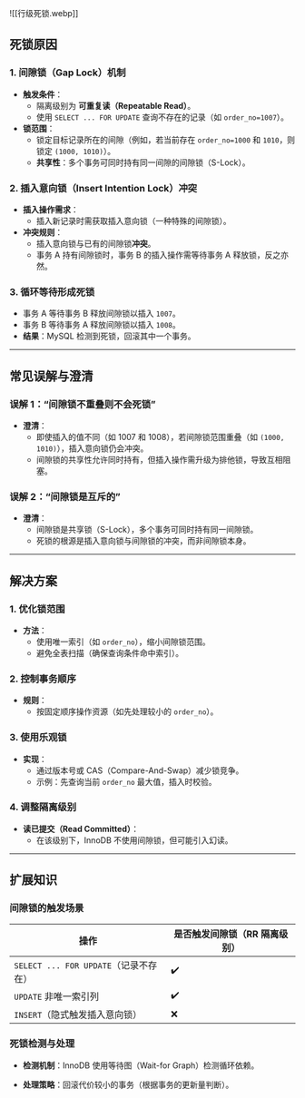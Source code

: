 ![[行级死锁.webp]]


## 死锁原因

### 1. 间隙锁（Gap Lock）机制
- **触发条件**：
    - 隔离级别为 **可重复读（Repeatable Read）**。
    - 使用 `SELECT ... FOR UPDATE` 查询不存在的记录（如 `order_no=1007`）。
- **锁范围**：
    - 锁定目标记录所在的间隙（例如，若当前存在 `order_no=1000` 和 `1010`，则锁定 `(1000, 1010)`）。
    - **共享性**：多个事务可同时持有同一间隙的间隙锁（S-Lock）。

### 2. 插入意向锁（Insert Intention Lock）冲突
- **插入操作需求**：
    - 插入新记录时需获取插入意向锁（一种特殊的间隙锁）。
- **冲突规则**：
    - 插入意向锁与已有的间隙锁**冲突**。
    - 事务 A 持有间隙锁时，事务 B 的插入操作需等待事务 A 释放锁，反之亦然。

### 3. 循环等待形成死锁
- 事务 A 等待事务 B 释放间隙锁以插入 `1007`。
- 事务 B 等待事务 A 释放间隙锁以插入 `1008`。
- **结果**：MySQL 检测到死锁，回滚其中一个事务。

---
## 常见误解与澄清
### 误解 1：“间隙锁不重叠则不会死锁”
- **澄清**：
    - 即使插入的值不同（如 1007 和 1008），若间隙锁范围重叠（如 `(1000, 1010)`），插入意向锁仍会冲突。
    - 间隙锁的共享性允许同时持有，但插入操作需升级为排他锁，导致互相阻塞。

### 误解 2：“间隙锁是互斥的”
- **澄清**：
    - 间隙锁是共享锁（S-Lock），多个事务可同时持有同一间隙锁。
    - 死锁的根源是插入意向锁与间隙锁的冲突，而非间隙锁本身。

---

## 解决方案
### 1. 优化锁范围
- **方法**：
    - 使用唯一索引（如 `order_no`），缩小间隙锁范围。
    - 避免全表扫描（确保查询条件命中索引）。

### 2. 控制事务顺序
- **规则**：
    - 按固定顺序操作资源（如先处理较小的 `order_no`）。

### 3. 使用乐观锁
- **实现**：
    - 通过版本号或 CAS（Compare-And-Swap）减少锁竞争。
    - 示例：先查询当前 `order_no` 最大值，插入时校验。

### 4. 调整隔离级别
- **读已提交（Read Committed）**：
    - 在该级别下，InnoDB 不使用间隙锁，但可能引入幻读。


---

## 扩展知识

### 间隙锁的触发场景

|操作|是否触发间隙锁（RR 隔离级别）|
|---|---|
|`SELECT ... FOR UPDATE`（记录不存在）|✔️|
|`UPDATE` 非唯一索引列|✔️|
|`INSERT`（隐式触发插入意向锁）|❌|

### 死锁检测与处理

- **检测机制**：InnoDB 使用等待图（Wait-for Graph）检测循环依赖。
    
- **处理策略**：回滚代价较小的事务（根据事务的更新量判断）。